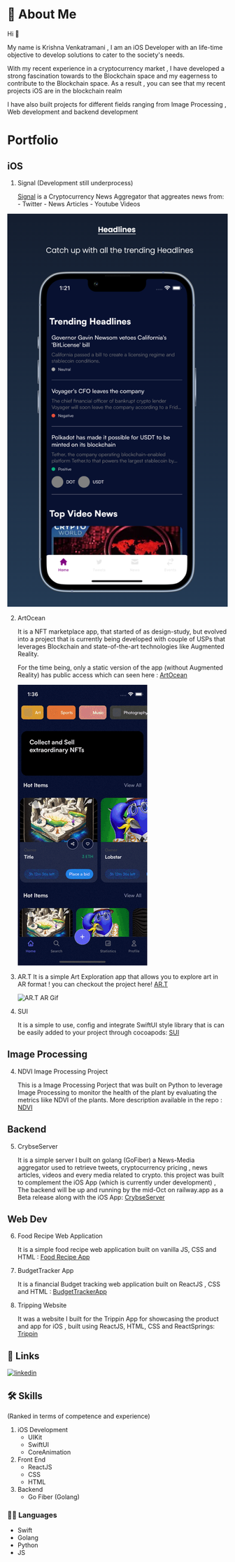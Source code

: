 
# 🚀 About Me

Hi 👋

My name is Krishna Venkatramani , I am an iOS Developer with an life-time objective to develop solutions to cater to the society's needs.

With my recent experience in a cryptocurrency market , I have developed a strong fascination towards to the Blockchain space and my eagerness to contribute to the Blockchain space.
As a result , you can see that my recent projects iOS are in the blockchain realm

I have also built projects for different fields ranging from Image Processing , Web development and backend development

# Portfolio

## iOS

1. Signal (Development still underprocess)
   
   [Signal](https://github.com/krish11031998-pythonwhisperer/Signal) is a Cryptocurrency News Aggregator that aggreates news from:
        - Twitter
        - News Articles
        - Youtube Videos
     
![Headlines Page](https://github.com/krish11031998-pythonwhisperer/Signal/blob/main/Screenshot/Headlines.png?raw=true)

2. ArtOcean

    It is a NFT marketplace app, that started of as design-study, but evolved into a project that is currently being developed with couple of USPs that leverages Blockchain and state-of-the-art technologies like Augmented Reality.
   
    For the time being, only a static version of the app (without Augmented Reality) has public access which can seen here : [ArtOcean](https://github.com/krish11031998-pythonwhisperer/ArtOcean)

    ![ArtOcean Home Gif](https://github.com/krish11031998-pythonwhisperer/ArtOcean/blob/master/screenshots/HomePage.gif?raw=true)

3. AR.T 
    It is a simple Art Exploration app that allows you to explore art in AR format ! you can checkout the project here!
    [AR.T](https://github.com/krish11031998-pythonwhisperer/AR.T)
    
    
    ![AR.T AR Gif](https://github.com/krish11031998-pythonwhisperer/AR.T/blob/master/Screenshots/detailARView.gif)

4. SUI

    It is a simple to use, config and integrate SwiftUI style library that is can be easily added to your project through cocoapods: [SUI](https://github.com/krish11031998-pythonwhisperer/SUI)

## Image Processing

4. NDVI Image Processing Project

    This is a Image Processing Porject that was built on Python to leverage Image Processing to monitor the health of the plant by evaluating the metrics liike NDVI of the plants. More description available in the repo : [NDVI](https://github.com/krish11031998-pythonwhisperer/NDVI_GNDVI_ImageProcessing)

## Backend

5. CrybseServer

    It is a simple server I built on golang (GoFiber) a News-Media aggregator used to retrieve tweets, cryptocurrency pricing , news articles, videos and every media related to crypto. this project was built to complement the iOS App (which is currently under development) , The backend will be up and running by the mid-Oct on railway.app as a Beta release along with the iOS App: [CrybseServer](https://github.com/krish11031998-pythonwhisperer/CrybseServer)

## Web Dev

6. Food Recipe Web Application 

    It is a simple food recipe web application built on vanilla JS, CSS and HTML : [Food Recipe App](https://github.com/krish11031998-pythonwhisperer/Recipe_app)

7. BudgetTracker App

    It is a financial Budget tracking web application built on ReactJS , CSS and HTML : [BudgetTrackerApp](https://github.com/krish11031998-pythonwhisperer/Recipe_app)

8. Tripping Website

    It was a website I built for the Trippin App for showcasing the product and app for iOS , built using ReactJS, HTML, CSS and ReactSprings: [Trippin](https://github.com/krish11031998-pythonwhisperer/TrippinWebsite)
    

    

## 🔗 Links
[![linkedin](https://img.shields.io/badge/linkedin-0A66C2?style=for-the-badge&logo=linkedin&logoColor=white)](https://www.linkedin.com/in/krishna-venkatramani-969572121/)




## 🛠 Skills
(Ranked in terms of competence and experience)
1. iOS Development
    * UIKit
    * SwiftUI
    * CoreAnimation
2. Front End
    * ReactJS
    * CSS
    * HTML
3. Backend 
    * Go Fiber (Golang)

### 👨‍💻 Languages
* Swift
* Golang
* Python
* JS
